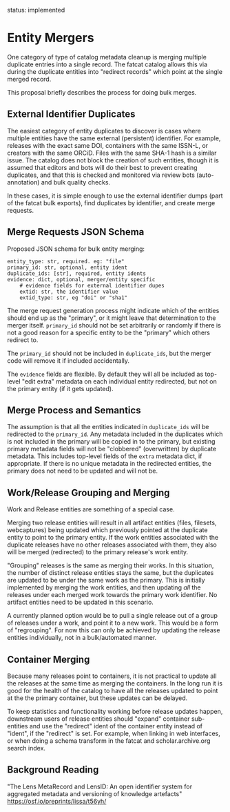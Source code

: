 
status: implemented

Entity Mergers
===============

One category of type of catalog metadata cleanup is merging multiple duplicate
entries into a single record. The fatcat catalog allows this via during the
duplicate entities into "redirect records" which point at the single merged
record.

This proposal briefly describes the process for doing bulk merges.


## External Identifier Duplicates

The easiest category of entity duplicates to discover is cases where multiple
entities have the same external (persistent) identifier. For example, releases
with the exact same DOI, containers with the same ISSN-L, or creators with the
same ORCiD. Files with the same SHA-1 hash is a similar issue. The catalog does
not block the creation of such entities, though it is assumed that editors and
bots will do their best to prevent creating duplicates, and that this is
checked and monitored via review bots (auto-annotation) and bulk quality
checks.

In these cases, it is simple enough to use the external identifier dumps (part
of the fatcat bulk exports), find duplicates by identifier, and create merge
requests.


## Merge Requests JSON Schema

Proposed JSON schema for bulk entity merging:

    entity_type: str, required. eg: "file"
    primary_id: str, optional, entity ident
    duplicate_ids: [str], required, entity idents
    evidence: dict, optional, merger/entity specific
        # evidence fields for external identifier dupes
        extid: str, the identifier value
        extid_type: str, eg "doi" or "sha1"

The merge request generation process might indicate which of the entities
should end up as the "primary", or it might leave that determination to the
merger itself. `primary_id` should not be set arbitrarily or randomly if there
is not a good reason for a specific entity to be the "primary" which others
redirect to.

The `primary_id` should not be included in `duplicate_ids`, but the merger code
will remove it if included accidentally.

The `evidence` fields are flexible. By default they will all be included as
top-level "edit extra" metadata on each individual entity redirected, but not
on the primary entity (if it gets updated).


## Merge Process and Semantics

The assumption is that all the entities indicated in `duplicate_ids` will be
redirected to the `primary_id`. Any metadata included in the duplicates which
is not included in the primary will be copied in to the primary, but existing
primary metadata fields will not be "clobbered" (overwritten) by duplicate
metadata. This includes top-level fields of the `extra` metadata dict, if
appropriate. If there is no unique metadata in the redirected entities, the
primary does not need to be updated and will not be.


## Work/Release Grouping and Merging

Work and Release entities are something of a special case.

Merging two release entities will result in all artifact entities (files,
filesets, webcaptures) being updated which previously pointed at the duplicate
entity to point to the primary entity. If the work entities associated with the
duplicate releases have no other releases associated with them, they also will
be merged (redirected) to the primary release's work entity.

"Grouping" releases is the same as merging their works. In this situation, the
number of distinct release entities stays the same, but the duplicates are
updated to be under the same work as the primary. This is initially implemented
by merging the work entities, and then updating *all* the releases under each
merged work towards the primary work identifier. No artifact entities need to
be updated in this scenario.

A currently planned option would be to pull a single release out of a group of
releases under a work, and point it to a new work. This would be a form of
"regrouping". For now this can only be achieved by updating the release
entities individually, not in a bulk/automated manner.


## Container Merging

Because many releases point to containers, it is not practical to update all
the releases at the same time as merging the containers. In the long run it is
good for the health of the catalog to have all the releases updated to point at
the the primary container, but these updates can be delayed.

To keep statistics and functionality working before release updates happen,
downstream users of release entities should "expand" container sub-entities and
use the "redirect" ident of the container entity instead of "ident", if the
"redirect" is set. For example, when linking in web interfaces, or when doing a
schema transform in the fatcat and scholar.archive.org search index.


## Background Reading

"The Lens MetaRecord and LensID: An open identifier system for aggregated
metadata and versioning of knowledge artefacts"
https://osf.io/preprints/lissa/t56yh/

